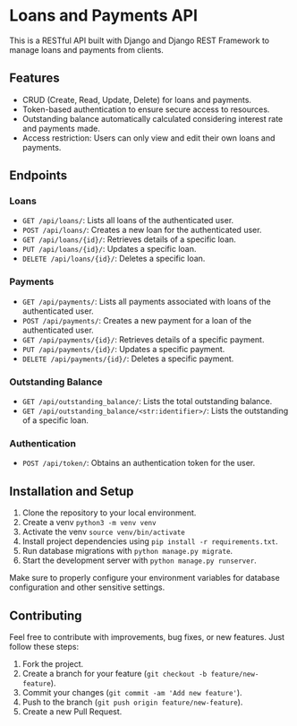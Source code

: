# Loans and Payments API

This is a RESTful API built with Django and Django REST Framework to manage loans and payments from clients.

## Features

- CRUD (Create, Read, Update, Delete) for loans and payments.
- Token-based authentication to ensure secure access to resources.
- Outstanding balance automatically calculated considering interest rate and payments made.
- Access restriction: Users can only view and edit their own loans and payments.

## Endpoints

### Loans

- `GET /api/loans/`: Lists all loans of the authenticated user.
- `POST /api/loans/`: Creates a new loan for the authenticated user.
- `GET /api/loans/{id}/`: Retrieves details of a specific loan.
- `PUT /api/loans/{id}/`: Updates a specific loan.
- `DELETE /api/loans/{id}/`: Deletes a specific loan.

### Payments

- `GET /api/payments/`: Lists all payments associated with loans of the authenticated user.
- `POST /api/payments/`: Creates a new payment for a loan of the authenticated user.
- `GET /api/payments/{id}/`: Retrieves details of a specific payment.
- `PUT /api/payments/{id}/`: Updates a specific payment.
- `DELETE /api/payments/{id}/`: Deletes a specific payment.

### Outstanding Balance

- `GET /api/outstanding_balance/`: Lists the total outstanding balance.
- `GET /api/outstanding_balance/<str:identifier>/`: Lists the outstanding of a specific loan.

### Authentication

- `POST /api/token/`: Obtains an authentication token for the user.

## Installation and Setup

1. Clone the repository to your local environment.
2. Create a venv `python3 -m venv venv`
3. Activate the venv `source venv/bin/activate`
4. Install project dependencies using `pip install -r requirements.txt`.
5. Run database migrations with `python manage.py migrate`.
6. Start the development server with `python manage.py runserver`.

Make sure to properly configure your environment variables for database configuration and other sensitive settings.

## Contributing

Feel free to contribute with improvements, bug fixes, or new features. Just follow these steps:

1. Fork the project.
2. Create a branch for your feature (`git checkout -b feature/new-feature`).
3. Commit your changes (`git commit -am 'Add new feature'`).
4. Push to the branch (`git push origin feature/new-feature`).
5. Create a new Pull Request.